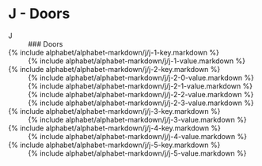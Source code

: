 <div data-role="collapsible" data-inset="false">
	<h1 class="cart-collapsible-div">J - Doors</h1>

<dl>

<dt class="alphabet-table-key-letter">
<div markdown="1">
J
</div>
</dt>
<dd class="alphabet-table-value">
<div markdown="1">
### Doors
</div>
</dd>

<dt>
<div markdown="1">
{% include alphabet/alphabet-markdown/j/j-1-key.markdown %}
</div>
</dt>
<dd>
<div markdown="1">
{% include alphabet/alphabet-markdown/j/j-1-value.markdown %}
</div>
</dd>

<dt>
<div markdown="1">
{% include alphabet/alphabet-markdown/j/j-2-key.markdown %}
</div>
</dt>
<dd>
<div markdown="1">
{% include alphabet/alphabet-markdown/j/j-2-0-value.markdown %}
</div>
<div class="alphabet-table-value-three" markdown="1">
{% include alphabet/alphabet-markdown/j/j-2-1-value.markdown %}
</div>
<div class="alphabet-table-value-three" markdown="1">
{% include alphabet/alphabet-markdown/j/j-2-2-value.markdown %}
</div>
<div class="alphabet-table-value-three" markdown="1">
{% include alphabet/alphabet-markdown/j/j-2-3-value.markdown %}
</div>
</dd>

<dt>
<div markdown="1">
{% include alphabet/alphabet-markdown/j/j-3-key.markdown %}
</div>
</dt>
<dd>
<div markdown="1">
{% include alphabet/alphabet-markdown/j/j-3-value.markdown %}
</div>
</dd>

<dt>
<div markdown="1">
{% include alphabet/alphabet-markdown/j/j-4-key.markdown %}
</div>
</dt>
<dd>
<div markdown="1">
{% include alphabet/alphabet-markdown/j/j-4-value.markdown %}
</div>
</dd>

<dt>
<div markdown="1">
{% include alphabet/alphabet-markdown/j/j-5-key.markdown %}
</div>
</dt>
<dd>
<div markdown="1">
{% include alphabet/alphabet-markdown/j/j-5-value.markdown %}
</div>
</dd>

</dl>

</div>